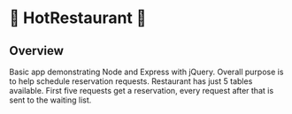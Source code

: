 # :fork_and_knife: HotRestaurant :wine_glass:

## Overview  

Basic app demonstrating Node and Express with jQuery. Overall purpose is to help schedule reservation requests. Restaurant has just 5 tables available. First five requests get a reservation, every request after that is sent to the waiting list.
